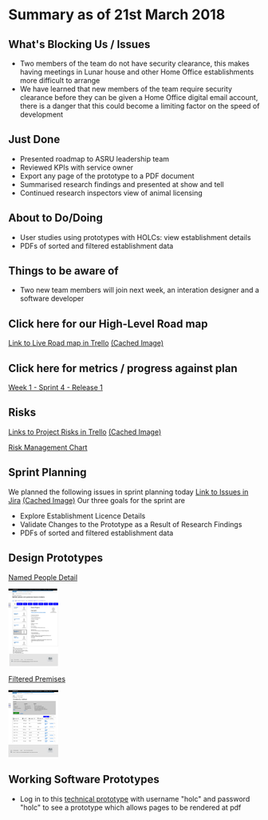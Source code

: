 # Summary as of 21st March 2018 
## What's Blocking Us / Issues
* Two members of the team do not have security clearance, this makes having meetings in Lunar house and other Home Office establishments more difficult to arrange
* We have learned that new members of the team require security clearance before they can be given a Home Office digital email account, there is a danger that this could become a limiting factor on the speed of development

## Just Done
* Presented roadmap to ASRU leadership team
* Reviewed KPIs with service owner
* Export any page of the prototype to a PDF document
* Summarised research findings and presented at show and tell
* Continued research inspectors view of animal licensing

## About to Do/Doing
* User studies using prototypes with HOLCs: view establishment details
* PDFs of sorted and filtered establishment data

## Things to be aware of
* Two new team members will join next week, an interation designer and a software developer

## Click here for our High-Level Road map
[Link to Live Road map in Trello](https://trello.com/b/gDQdE01u/asl-roadmap)    [\(Cached Image\)](graphs/ASLRoadMap21032018.jpg)

## Click here for metrics / progress against plan
[Week 1 - Sprint 4 - Release 1](graphs/progress21032018.png)

## Risks
[Links to Project Risks in Trello](https://trello.com/b/VuFuCL7t/risk-register-and-kpis-asl-delivery)    [\(Cached Image\)](graphs/ASLRiskRegister21032018.jpg)

[Risk Management Chart](graphs/risk21032018.png)

## Sprint Planning
We planned the following issues in sprint planning today [Link to Issues in Jira](https://jira.digital.homeoffice.gov.uk/secure/RapidBoard.jspa?rapidView=261)    [\(Cached Image\)](graphs/sprint21032018.jpg)
Our three goals for the sprint are
* Explore Establishment Licence Details
* Validate Changes to the Prototype as a Result of Research Findings
* PDFs of sorted and filtered establishment data

## Design Prototypes
[Named People Detail](graphs/People.png)

<a href="graphs/People.png"><img src="graphs/People.png" alt="HTML5 Icon" width="100"></a>

[Filtered Premises](graphs/LicencedPremises.png)

<a href="graphs/LicencedPremises.png"><img src="graphs/LicencedPremises.png" alt="HTML5 Icon" width="100"></a>


## Working Software Prototypes
* Log in to this [technical prototype](https://public-ui.notprod.asl.homeoffice.gov.uk/) with username "holc" and password "holc" to see a prototype which allows pages to be rendered at pdf

